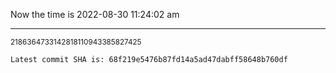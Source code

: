 Now the time is 2022-08-30 11:24:02 am

---

<small>2186364733142818110943385827425</small>

```txt
Latest commit SHA is: 68f219e5476b87fd14a5ad47dabff58648b760df
```
